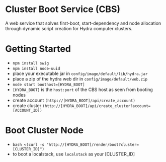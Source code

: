 Cluster Boot Service (CBS)
==========================

A web service that solves first-boot, start-dependency and node allocation through dynamic script
creation for Hydra computer clusters.

Getting Started
===============

 - ``npm install swig``
 - ``npm install node-uuid``
 - place your executable jar in ``config/image/default/lib/hydra.jar``
 - place a zip of the hydra web dir in ``config/image/default/web.zip``
 - ``node start boothost=[HYDRA_BOOT]``
 - ``[HYDRA_BOOT]`` is the ``host:port`` of the CBS host as seen from booting nodes
 - create account  ``(http://[HYDRA_BOOT]/api/create_account)``
 - create cluster  ``(http://[HYDRA_BOOT]/api/create_cluster?account=[ACCOUNT_ID])``

Boot Cluster Node
=================

 - ``bash <(curl -s "http://[HYDRA_BOOT]/render/boot?cluster=[CLUSTER_ID]")``
 - to boot a localstack, use ``localstack`` as your [CLUSTER_ID]

